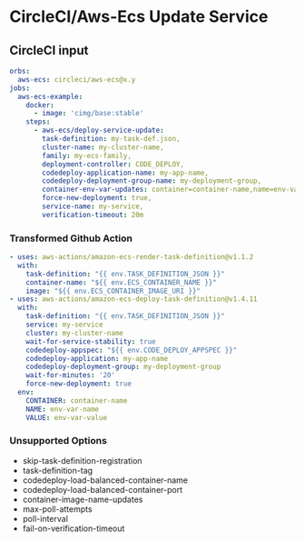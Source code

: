 # CircleCI/Aws-Ecs Update Service

## CircleCI input

```yaml
orbs:
  aws-ecs: circleci/aws-ecs@x.y
jobs:
  aws-ecs-example:
    docker:
      - image: 'cimg/base:stable'
    steps:
      - aws-ecs/deploy-service-update:
        task-definition: my-task-def.json,
        cluster-name: my-cluster-name, 
        family: my-ecs-family, 
        deployment-controller: CODE_DEPLOY, 
        codedeploy-application-name: my-app-name,
        codedeploy-deployment-group-name: my-deployment-group, 
        container-env-var-updates: container=container-name,name=env-var-name,value=env-var-value,
        force-new-deployment: true, 
        service-name: my-service, 
        verification-timeout: 20m
```

### Transformed Github Action

```yaml
- uses: aws-actions/amazon-ecs-render-task-definition@v1.1.2
  with:
    task-definition: "{{ env.TASK_DEFINITION_JSON }}"
    container-name: "${{ env.ECS_CONTAINER_NAME }}"
    image: "${{ env.ECS_CONTAINER_IMAGE_URI }}"
- uses: aws-actions/amazon-ecs-deploy-task-definition@v1.4.11
  with:
    task-definition: "{{ env.TASK_DEFINITION_JSON }}"
    service: my-service
    cluster: my-cluster-name
    wait-for-service-stability: true
    codedeploy-appspec: "${{ env.CODE_DEPLOY_APPSPEC }}"
    codedeploy-application: my-app-name
    codedeploy-deployment-group: my-deployment-group
    wait-for-minutes: '20'
    force-new-deployment: true
  env:
    CONTAINER: container-name
    NAME: env-var-name
    VALUE: env-var-value
```

### Unsupported Options

- skip-task-definition-registration
- task-definition-tag
- codedeploy-load-balanced-container-name
- codedeploy-load-balanced-container-port
- container-image-name-updates
- max-poll-attempts
- poll-interval
- fail-on-verification-timeout
